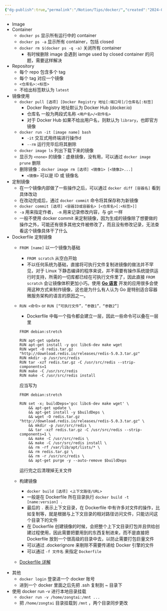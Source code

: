```yaml
---
{"dg-publish":true,"permalink":"/Notion/Tips/docker/","created":"2024-01-04T18:13:47.327+08:00"}
---
```


- Image
- Container
    - `docker ps` 显示所有运行中的 container
    - `docker ps -a` 显示所有 container，包括 closed
    - `docker rm $(docker ps -q -a)` 关闭所有 container
        - 有时候删除 image 会遇到 iamge used by closed container 的问题，需要这样解决
- Repository
    - 每个 repo 包含多个 tag
    - 每个 tag 对应一个镜像
    - `<仓库名>:<标签>`
    - 不给出标签默认为 `latest`
- 镜像使用
    - `docker pull [选项] [Docker Registry 地址[:端口号]/]仓库名[:标签]`
        - Docker Registry 地址默认为 Docker Hub (docker.io)
        - 仓库名 一般为两段式名称 `<用户名>/<软件名>`
        - 对于 Docker Hub 如果不给出用户名，则默认为 `library`，也即官方镜像
    - `docker run -it [image name] bash`
        - `-it` 交互式用终端进行操作d
        - `--rm` 运行完毕后将其删除
    - `docker image ls` 列出下载下来的镜像
    - 显示为 `<none>` 的镜像：虚悬镜像，没有用，可以通过 `docker image prune` 删除
    - 删除镜像：`docker image rm [选项] <镜像1> [<镜像2>...]`
        - `<镜像>` 可以是 ID 或 镜像名
- 定制镜像
    - 在一个镜像内部做了一些操作之后，可以通过 `docker diff [容器名]` 看到具体改动
    - 在改动完成后，通过 `docker commit` 命令将其保存称为新镜像
    - `docker commit [选项] <容器ID或容器名> [<仓库名>[:<标签>]]`
    - `-a` 用来指定作者， `-m` 用来记录修改内容，与 git 一样
    - 一般不使用 docker commit 来定制镜像，因为生成的镜像除了想要做的操作之外，可能还有很多其他文件被修改了，而且没有修改记录，无法查看这个镜像具体干了什么
- Dockerfile 定制镜像
    - `FROM [name]` 以一个镜像为基础
        - `FROM scratch` 从空白开始
        - 不以任何系统为基础，直接将可执行文件复制进镜像的做法并不罕见，对于 Linux 下静态编译的程序来说，并不需要有操作系统提供运行时支持，所需的一切库都已经在可执行文件里了，因此直接 `FROM scratch` 会让镜像体积更加小巧。使用 [**Go 语言**](https://golang.google.cn/) 开发的应用很多会使用这种方式来制作镜像，这也是为什么有人认为 Go 是特别适合容器微服务架构的语言的原因之一。
    - `RUN <命令>` or `RUN [“可执行文件”，“参数1”，“参数2”]`
        
        - Dockerfile 中每一个指令都会建立一层，因此一些命令可以叠在一层里
        
        ```Docker
        FROM debian:stretch
        
        RUN apt-get update
        RUN apt-get install -y gcc libc6-dev make wget
        RUN wget -O redis.tar.gz "http://download.redis.io/releases/redis-5.0.3.tar.gz"
        RUN mkdir -p /usr/src/redis
        RUN tar -xzf redis.tar.gz -C /usr/src/redis --strip-components=1
        RUN make -C /usr/src/redis
        RUN make -C /usr/src/redis install
        ```
        
        应当写为
        
        ```Docker
        FROM debian:stretch
        
        RUN set -x; buildDeps='gcc libc6-dev make wget' \
            && apt-get update \
            && apt-get install -y $buildDeps \
            && wget -O redis.tar.gz "http://download.redis.io/releases/redis-5.0.3.tar.gz" \
            && mkdir -p /usr/src/redis \
            && tar -xzf redis.tar.gz -C /usr/src/redis --strip-components=1 \
            && make -C /usr/src/redis \
            && make -C /usr/src/redis install \
            && rm -rf /var/lib/apt/lists/* \
            && rm redis.tar.gz \
            && rm -r /usr/src/redis \
            && apt-get purge -y --auto-remove $buildDeps
        ```
        
        运行完之后清理掉无关文件
        
    - 构建镜像
        - `docker build [选项] <上下文路径/URL>`
        - 一般是在 Dockerfile 所在目录执行 `docker build -t [name:version] .`
        - 最后的 `.` 表示上下文目录，在 Dockerfile 中有许多对文件的操作，比如复制等，就是根据与上下文目录的相对路径访问文件，只能访问这个目录下的文件
        - 在 Dockerfile 创建镜像的时候，会把整个上下文目录打包并且供给创建过程使用，因此需要把要用到的东西复制进来，而不是直接把 Dockerfile 放到一个很高级的目录中去，以防止需要打包巨量文件
        - 可以通过 .dockerignore 来剔除不需要传递给 Docker 引擎的文件
        - 可以通过 `-f 文件名` 来指定 `Dockerfile`
    - [Dockerfile 详解](https://vuepress.mirror.docker-practice.com/image/dockerfile/)
- 其他
    - `docker login` 登录进一个 docker 账号
    - 进到一个 docker 里面之后先把 .ssh 复制到 ~ 目录下
- 使用 docker run -v 进行本地目录挂载
    - `docker run -v /home/zongtai:/mnt ...`
    - 把 `/home/zongtai` 目录挂载到 `/mnt` ，两个目录同步更改